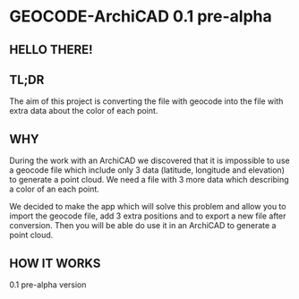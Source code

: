 # GEOCODE-ArchiCAD 0.1 pre-alpha


## HELLO THERE! 

## TL;DR
The aim of this project is converting the file with geocode into the file with extra data about the color of each point.

## WHY
During the work with an ArchiCAD we discovered that it is impossible to use a geocode file which include only 3 data (latitude, longitude and elevation) to generate a point cloud. We need a file with 3 more data which describing a color of an each point.  

We decided to make the app which will solve this problem and allow you to import the geocode file, add 3 extra positions and to export a new file after conversion. Then you will be able do use it in an ArchiCAD to generate a point cloud.


## HOW IT WORKS

0.1 pre-alpha version

